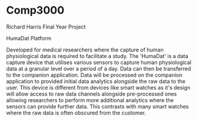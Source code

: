 # Comp3000
Richard Harris Final Year Project

HumaDat Platform 


Developed for medical researchers where the capture of human physiological data is required to facilitate a study. The 'HumaDat' is a data capture device that utilises various sensors to capture human physiological data at a granular level over a period of a day. Data can then be transferred to the companion application. Data will be processed on the companion application to provided initial data analytics alongside the raw data to the user. This device is different from devices like smart watches as it's design will allow access to raw data channels alongside pre-processed ones allowing researchers to perform more additional analytics where the sensors can provide further data. This contrasts with many smart watches where the raw data is often obscured from the customer.
